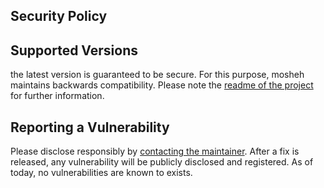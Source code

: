 Security Policy
------------------------

## Supported Versions

the latest version is guaranteed to be secure. For this purpose, mosheh maintains backwards compatibility. 
Please note the [readme of the project](https://github.com/geektcp/mosheh/blob/main/README.md) for further information.


## Reporting a Vulnerability

Please disclose responsibly by [contacting the maintainer](mailto:geektcp@163.com). After a fix is released, 
any vulnerability will be publicly disclosed and registered. As of today, no vulnerabilities are known to exists.
